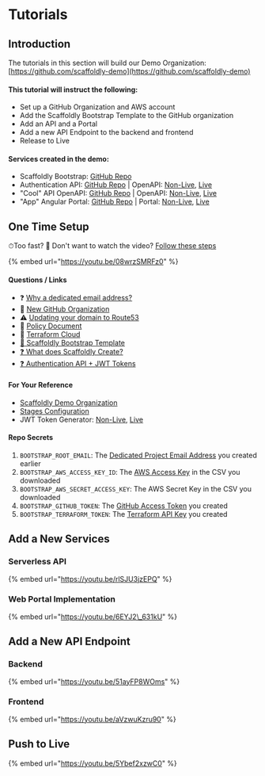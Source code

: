 # Tutorials

## Introduction

The tutorials in this section will build our Demo Organization:  
[https://github.com/scaffoldly-demo](https://github.com/scaffoldly-demo)

#### This tutorial will instruct the following:

* Set up a GitHub Organization and AWS account
* Add the Scaffoldly Bootstrap Template to the GitHub organization
* Add an API and a Portal
* Add a new API Endpoint to the backend and frontend
* Release to Live

#### Services created in the demo:

* Scaffoldly Bootstrap: [GitHub Repo](https://github.com/scaffoldly-demo/scaffoldly-bootstrap)
* Authentication API: [GitHub Repo](https://github.com/scaffoldly-demo/sly-auth-api) \| OpenAPI: [Non-Live](https://swagger.scaffold.ly/?url=https://sly-dev.scaffoldly.xyz/auth/openapi.json), [Live](https://swagger.scaffold.ly/?url=https://sly.scaffoldly.xyz/auth/openapi.json)
* "Cool" API OpenAPI: [GitHub Repo](https://github.com/scaffoldly-demo/cool-sls-rest-api) \| OpenAPI: [Non-Live](https://swagger.scaffold.ly/?url=https://sly-dev.scaffoldly.xyz/cool/openapi.json), [Live](https://swagger.scaffold.ly/?url=https://sly.scaffoldly.xyz/cool/openapi.json)
* "App" Angular Portal: [GitHub Repo](https://github.com/scaffoldly-demo/app-web-angular) \| Portal: [Non-Live](https://app-dev.scaffoldly.xyz), [Live](https://app.scaffoldly.xyz)

## One Time Setup

⏱Too fast? 📕 Don't want to watch the video? [Follow these steps](one-time-setup.md#prerequisites)

{% embed url="https://youtu.be/08wrzSMRFz0" %}

#### Questions / Links

* ❓ [Why a dedicated email address?](../faqs.md#why-do-i-need-a-dedicated-email-for-my-project)
* 🔗 [New GitHub Organization](https://github.com/organizations/plan)
* ⚠️ [Updating your domain to Route53](../infrastructure/using-an-existing-domain.md)
* 📕 [Policy Document](one-time-setup.md#iam-role)
* 🔗 [Terraform Cloud](https://www.terraform.io/cloud)
* [🔗 Scaffoldly Bootstrap Template](https://github.com/scaffoldly/bootstrap-template)
* [❓ What does Scaffoldly Create?](https://github.com/scaffoldly/terraform-scaffoldly-bootstrap/blob/main/README.md)
* [❓ Authentication API + JWT Tokens]()

#### For Your Reference

* [Scaffoldly Demo Organization](https://github.com/scaffoldly-demo)
* [Stages Configuration](https://github.com/scaffoldly-demo/scaffoldly-bootstrap/blob/76206b8a41af9e2a58c0eba3c987f3f65ab46ea3/main.tf#L20-L28)
* JWT Token Generator: [Non-Live](https://sly-dev.scaffoldly.xyz/auth/jwt.html), [Live](https://sly.scaffoldly.xyz/auth/jwt.html)

#### Repo Secrets

1. `BOOTSTRAP_ROOT_EMAIL`: The [Dedicated Project Email Address](one-time-setup.md#dedicated-project-email-address) you created earlier
2. `BOOTSTRAP_AWS_ACCESS_KEY_ID`: The [AWS Access Key](one-time-setup.md#iam-user) in the CSV you downloaded
3. `BOOTSTRAP_AWS_SECRET_ACCESS_KEY`: The AWS Secret Key in the CSV you downloaded
4. `BOOTSTRAP_GITHUB_TOKEN`: The [GitHub Access Token](one-time-setup.md#github-token) you created
5. `BOOTSTRAP_TERRAFORM_TOKEN`: The [Terraform API Key](one-time-setup.md#terraform-cloud) you created

## Add a New Services

### Serverless API

{% embed url="https://youtu.be/rlSJU3jzEPQ" %}

### Web Portal Implementation

{% embed url="https://youtu.be/6EYJ2\_631kU" %}

## Add a New API Endpoint

### Backend

{% embed url="https://youtu.be/51ayFP8WOms" %}

### Frontend

{% embed url="https://youtu.be/aVzwuKzru90" %}

## Push to Live

{% embed url="https://youtu.be/5Ybef2xzwC0" %}




